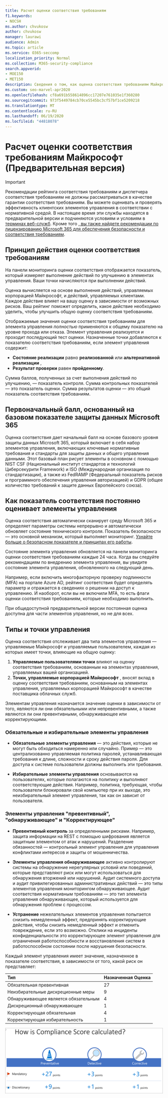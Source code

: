 ```yaml
---
title: Расчет оценки соответствия требованиям
f1.keywords:
- NOCSH
ms.author: chvukosw
author: chvukosw
manager: laurawi
audience: Admin
ms.topic: article
ms.service: O365-seccomp
localization_priority: Normal
ms.collection: M365-security-compliance
search.appverid:
- MOE150
- MET150
description: Сведения о том, как оценка соответствия требованиям Майкрософт вычисляет персонализированный балл на основе действий, предпринимаемых для решения рисков и повышая уровень соответствия требованиям.
ms.custom: seo-marvel-apr2020
ms.openlocfilehash: cf8a691b558614896cc17207e761035e1f360280
ms.sourcegitcommit: 973f5449784cb70ce5545bc3cf57bf1ce5209218
ms.translationtype: MT
ms.contentlocale: ru-RU
ms.lasthandoff: 06/19/2020
ms.locfileid: "44818078"
---
```

# <a name="microsoft-compliance-score-preview-calculation"></a>Расчет оценки соответствия требованиям Майкрософт (Предварительная версия)

> [!IMPORTANT]
> Рекомендации рейтинга соответствия требованиям и диспетчера соответствия требованиям не должны рассматриваться в качестве гарантии соответствия требованиям. Вы можете оценивать и проверять эффективность клиентских элементов управления в соответствии с нормативной средой. В настоящее время эти службы находятся в предварительной версии и подчиняются условиям и условиям в [терминах веб-служб](https://go.microsoft.com/fwlink/?linkid=2108910). Кроме того [, вы также найдете рекомендации по лицензированию Microsoft 365 для обеспечения безопасности и соответствия требованиям](https://docs.microsoft.com/office365/servicedescriptions/microsoft-365-service-descriptions/microsoft-365-tenantlevel-services-licensing-guidance/microsoft-365-security-compliance-licensing-guidance).

## <a name="how-compliance-score-works"></a>Принцип действия оценки соответствия требованиям

На панели мониторинга оценки соответствия отображается показатель, который измеряет выполнение действий по улучшению в элементах управления. Ваши точки начисляются при выполнении действий.

Оценка вычисляется на основе выполнения действий, управляемых корпорацией Майкрософт, и действий, управляемых клиентами. Каждое действие влияет на вашу оценку в зависимости от возможных рисков. Ваш рейтинг поможет определить, какое действие необходимо уделить, чтобы улучшить общую оценку соответствия требованиям.

Отображаемые значения оценки соответствия требованиям для элемента управления *полностью* применяются к общему показателю на уровне прохода или отказа. Элемент управления реализуется и проходит последующий тест оценки. Назначенные точки добавляются к показателю соответствия требованиям, если элемент управления содержит:

- **Состояние реализации** равно **реализованной** или **альтернативной реализации** ,
- **Результат проверки** равен **пройденному**.

Сумма баллов, полученных за счет выполнения действий по улучшению, — показатель контроля. Сумма контрольных показателей — это показатель оценки. Сумма результатов оценки — это общий показатель соответствия требованиям.

## <a name="initial-score-based-on-microsoft-365-data-protection-baseline"></a>Первоначальный балл, основанный на базовом показателе защиты данных Microsoft 365
  
Оценка соответствия дает начальный балл на основе базового уровня защиты данных Microsoft 365, который включает в себя набор элементов управления, включающих ключевые нормативные требования и стандарты для защиты данных и общего управления данными. Этот базовый план рисует элементы в основном с помощью NIST CSF (Национальный институт стандартов и технологий Циберсекурити Framework) и ISO (Международная организация по стандартизации), а также из FedRAMP (Федеральный показатель рисков и программного обеспечения управления авторизацией) и GDPR (общее количество требований к защите данных Европейского союза).

## <a name="how-compliance-score-continuously-assesses-controls"></a>Как показатель соответствия постоянно оценивает элементы управления

Оценка соответствия автоматически сканирует среду Microsoft 365 и определяет параметры системы непрерывно и автоматически обновляет состояние технического контроля. Показатель безопасности — это основной механизм, который выполняет мониторинг. [Узнайте больше о безопасном показателе и принципах его работы](../security/mtp/microsoft-secure-score.md).

Состояние элемента управления обновляется на панели мониторинга оценки соответствия требованиям каждые 24 часа. Когда вы следуйте рекомендациям по внедрению элемента управления, вы увидите состояние элемента управления, обновленного на следующий день.

Например, если включить многофакторную проверку подлинности (MFA) на портале Azure AD, рейтинг соответствия будет определять параметр и отражается в сведениях о решении на доступ к управлению. И наоборот, если вы не включили MFA, то есть флаги оценки соответствия требованиям, которые необходимо выполнить.

При общедоступной предварительной версии постоянная оценка доступна для части элементов управления, но не для всех.
  
## <a name="control-types-and-points"></a>Типы и точки управления

Оценка соответствия отслеживает два типа элементов управления — управляемые Майкрософт и управляемые пользователем, каждая из которых имеет точки, влияющие на общую оценку:

1. **Управляемые пользователями точки** влияют на оценку соответствия требованиям, основанным на элементах управления, управляемых вашей организацией.
2. **Точки, управляемые корпорацией Майкрософт** , вносят вклад в оценку соответствия требованиям, основанным на элементах управления, управляемых корпорацией Майкрософт в качестве поставщика облачных служб.

Элементам управления назначается значение оценки в зависимости от того, являются ли они обязательными или непревентивными, а также являются ли они превентивными, обнаруживающее или корректирующими.

### <a name="mandatory-and-discretionary-controls"></a>Обязательные и избирательные элементы управления

 - **Обязательные элементы управления** — это действия, которые не могут быть обходиться намеренно или случайно. Пример — это централизованно управляемая политика паролей, устанавливающая требования к длине, сложности и сроку действия пароля. Для доступа к системе пользователи должны выполнить эти требования.
  
 - **Избирательные элементы управления** основываются на пользователях, которые полагаются на политику и выполняют соответствующие действия. Например, политика, требующая, чтобы пользователи блокировали свой компьютер при их выходе, это неизбирательный элемент управления, так как он зависит от пользователя.
  
### <a name="preventative-detective-and-corrective-controls"></a>Элементы управления "превентивный", "обнаруживающее" и "Корректирующее"
  
 - **Превентивный контроль** за определенными рисками. Например, защита информации на REST с помощью шифрования является защитным элементом от атак и нарушений. Разделение обязанностей — контрольный элемент управления для управления конфликтами интересов и защиты от мошенничества.
  
 - **Элементы управления обнаруживающее** активно контролируют системы на обнаружение нерегулярных условий или поведений, которые представляют риск или могут использоваться для обнаружения вторжений или нарушений. Аудит системного доступа и аудит привилегированных административных действий — это типы элементов управления мониторингом обнаруживающее. Аудит соответствия нормативным требованиям — это тип элемента управления обнаруживающее, который используется для обнаружения проблем с процессом.
  
- **Устранение** нежелательных элементов управления попытается снизить немедленный эффект, предпринять корректирующие действия, чтобы снизить немедленный эффект и отменить повреждение, если это возможно. Отклики на инциденты конфиденциальности это корректирующее элемент управления для ограничения работоспособности и восстановления систем в работоспособном состоянии после нарушения безопасности.
  
Каждый элемент управления имеет значение, назначенное в показателе соответствия, в зависимости от того, какой риск он представляет:

|**Тип**|**Назначенная Оценка**|
|:-----|:-----|
| Обязательная превентивная | 27 |
| Неизбирательные дискреционные меры | 9  |
| Обнаруживающее является обязательным | 4 |
| Дискреционный обнаруживающее | 1  |
| Корректирующая обязательная | 4 |
| Корректирующая избирательность | 1  |
  
![Значения точек контроля для оценки соответствия требованиям](../media/compliance-score-controls-scoring.png "Значения точек контроля для оценки соответствия требованиям")